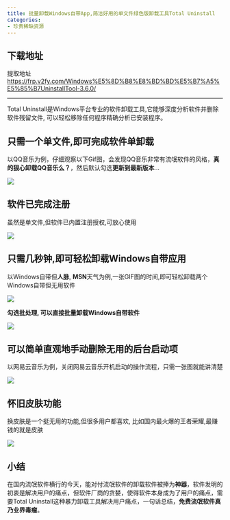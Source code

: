 ```yaml
---
title: 批量卸载Windows自带App,简洁好用的单文件绿色版卸载工具Total Uninstall
categories:
- 珍贵稀缺资源
---
```




## 下载地址

提取地址 https://frp.v2fy.com/Windows%E5%8D%B8%E8%BD%BD%E5%B7%A5%E5%85%B7UninstallTool-3.6.0/


---


Total Uninstall是Windows平台专业的软件卸载工具,它能够深度分析软件并删除软件残留文件, 可以轻松移除任何程序精确分析已安装程序。

## 只需一个单文件,即可完成软件单卸载

以QQ音乐为例，仔细观察以下Gif图，会发现QQ音乐非常有流氓软件的风格，**真的狠心卸载QQ音乐么？**，然后默认勾选**更新到最新版本**...

![](https://cdn.fangyuanxiaozhan.com/assets/1694236487264aAP4RZQC.gif)

## 软件已完成注册

虽然是单文件,但软件已内置注册授权,可放心使用

![](https://cdn.fangyuanxiaozhan.com/assets/1694236487875ezyMebCe.png)


## 只需几秒钟,即可轻松卸载Windows自带应用

以Windows自带但**人脉**, **MSN**天气为例,一张GIF图的时间,即可轻松卸载两个Windows自带但无用软件

![](https://cdn.fangyuanxiaozhan.com/assets/1694236494359SDCmiTyF.gif)

**勾选批处理, 可以直接批量卸载Windows自带软件**

![](https://cdn.fangyuanxiaozhan.com/assets/1694236499020feA8d8pP.gif)


## 可以简单直观地手动删除无用的后台启动项

以网易云音乐为例，关闭网易云音乐开机启动的操作流程，只需一张图就能讲清楚

![](https://cdn.fangyuanxiaozhan.com/assets/1694236502309Dc85pHyr.png)



## 怀旧皮肤功能

换皮肤是一个挺无用的功能,但很多用户都喜欢, 比如国内最火爆的王者荣耀,最赚钱的就是皮肤

![](https://cdn.fangyuanxiaozhan.com/assets/1694236507324aM7J6wds.gif)



## 小结

在国内流氓软件横行的今天，能对付流氓软件的卸载软件被捧为**神器**，软件发明的初衷是解决用户的痛点，但软件厂商的贪婪，使得软件本身成为了用户的痛点，需要Total Uninstall这种暴力卸载工具解决用户痛点，一句话总结，**免费流氓软件真乃业界毒瘤**。